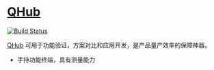 ﻿# [QHub](https://github.com/stops-top/QHub)

[![Build Status](https://github.com/stops-top/QHub/workflows/kicad/badge.svg)](https://github.com/stops-top/QHub/actions/workflows/kicad.yml)

[QHub](https://docs.stops.top/qhub) 可用于功能验证，方案对比和应用开发，是产品量产效率的保障神器。


* 手持功能终端，具有测量能力